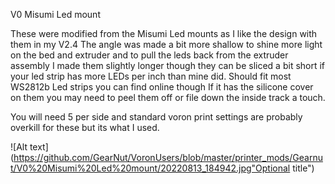 V0 Misumi Led mount

These were modified from the Misumi Led mounts as I like the design with them in my V2.4 The angle was made a bit more shallow to shine more light on the bed and extruder and to pull the leds back from the extruder assembly I made them slightly longer though they can be sliced a bit short if your led strip has more LEDs per inch than mine did. Should fit most WS2812b Led strips you can find online though If it has the silicone cover on them you may need to peel them off or file down the inside track a touch.

You will need 5 per side and standard voron print settings are probably overkill for these but its what I used. 

![Alt text](https://github.com/GearNut/VoronUsers/blob/master/printer_mods/Gearnut/V0%20Misumi%20Led%20mount/20220813_184942.jpg"Optional title")
